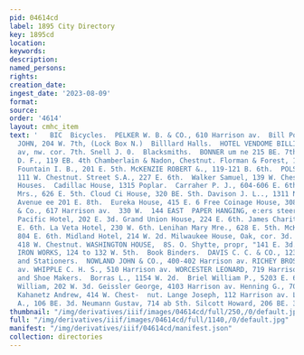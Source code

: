 ```yaml
---
pid: 04614cd
label: 1895 City Directory
key: 1895cd
location: 
keywords: 
description: 
named_persons: 
rights: 
creation_date: 
ingest_date: '2023-08-09'
format: 
source: 
order: '4614'
layout: cmhc_item
text: '   BIC  Bicycles.  PELKER W. B. & CO., 610 Harrison av.  Bill Posters.  COLMAN
  JOHN, 204 W. 7th, (Lock Box N.)  Billlard Halls.  HOTEL VENDOME BILLIARD HALL, Re
  av, nw. cor. 7th. Snell J. 0.  Blacksmiths.  BONNER um ne 215 BE. 7th BRESSETTE
  D. F., 119 EB. 4th Chamberlain & Nadon, Chestnut. Florman & Forest, 143 W. Elm.
  Fountain I. B., 201 E. 5th. McKENZIE ROBERT &., 119-121 B. 6th.  POLSON & SCHWENINGER,
  111 W. Chestnut. Street S.A., 227 E. 6th.  Walker Samuel, 139 W. Chestnut.  Boarding
  Houses.  Cadillac House, 1315 Poplar.  Carraher P. J., 604-606 E. 6th. Carwile Amy
  Mrs., 626 E. 5th. Cloud Ci House, 320 BE. Sth. Davison J. L.., 1311 N. Poplar.  Bighth
  Avenue ee 201 E. 8th.  Eureka House, 415 E. 6 Free Coinage House, 308. Bi0 E.6th.  .
  & Co., 617 Harrison av.  330 W.  144 EAST  PAPER HANGING, e:ers steer.  281 BOO  Grand
  Pacific Hotel, 202 E. 3d. Grand Union House, 224 E. 6th. James Charity Mrs., 325
  E. 6th. La Veta Hotel, 230 W. 6th. Lenihan Mary Mre., 628 E. 5th. McKeen A. J. Miss,
  804 E. 6th. Midland Hotel, 214 W. 2d. Milwaukee House, Oak, cor. 3d. Skiles I. D.,
  418 W. Chestnut. WASHINGTON HOUSE,  8S. O. Shytte, propr, "141 E. 3d.  Boiler Makers.  EXCELSIOR
  IRON WORKS, 124 to 132 W. 5th.  Book Binders.  DAVIS C. C. & CO., 123-127 E. 5th.  Booksellers
  and Stationers.  NOWLAND JOHN & CO., 400-402 Harrison av. RICHEY BROS., 309 Harrison
  av. WHIPPLE C. H. S., 510 Harrison av. WORCESTER LEONARD, 719 Harrison av.  Boot
  and Shoe Makers.  Borras L., 1154 W. 2d.  Briel William P., 5203 E. 6th. Butterfield
  William, 202 W. 3d. Geissler George, 4103 Harrison av. Henning G., 703 N. Poplar.
  Kahanetz Andrew, 414 W. Chest-  nut. Lange Joseph, 112 Harrison av. Lingscheid M.
  A., 106 BE. 3d. Neumann Gustav, 714 ab Sth. Silcott Howard, 206 BE. 3d  J, J. QUINN '
thumbnail: "/img/derivatives/iiif/images/04614cd/full/250,/0/default.jpg"
full: "/img/derivatives/iiif/images/04614cd/full/1140,/0/default.jpg"
manifest: "/img/derivatives/iiif/04614cd/manifest.json"
collection: directories
---
```

